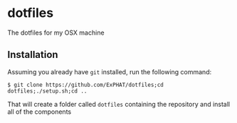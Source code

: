 dotfiles
========

The dotfiles for my OSX machine


Installation
------------

Assuming you already have `git` installed, run the following command:
```shell
$ git clone https://github.com/ExPHAT/dotfiles;cd dotfiles;./setup.sh;cd ..
```

That will create a folder called `dotfiles` containing the repository and install all of the components
